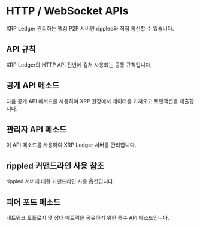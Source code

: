 # HTTP / WebSocket APIs

XRP Ledger 관리하는 핵심 P2P 서버인 rippled와 직접 통신할 수 있습니다.

## API 규칙&#x20;

XRP Ledger의 HTTP API 전반에 걸쳐 사용되는 공통 규칙입니다.

## 공개 API 메소드&#x20;

다음 공개 API 메서드를 사용하여 XRP 원장에서 데이터를 가져오고 트랜잭션을 제출합니다.

## 관리자 API 메소드&#x20;

이 API 메소드를 사용하여 XRP Ledger 서버를 관리합니다.

## rippled 커맨드라인 사용 참조&#x20;

rippled 서버에 대한 커맨드라인 사용 옵션입니다.

## 피어 포트 메소드

네트워크 토폴로지 및 상태 메트릭을 공유하기 위한 특수 API 메소드입니다.
